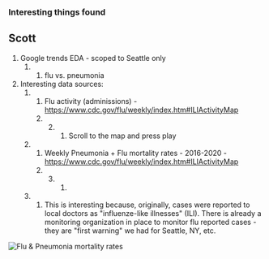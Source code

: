 ### Interesting things found

## Scott
1. Google trends EDA - scoped to Seattle only
    1. 1. flu vs. pneumonia
2. Interesting data sources:
    1. 1. Flu activity (adminissions) - https://www.cdc.gov/flu/weekly/index.htm#ILIActivityMap
        1. 2. 1. Scroll to the map and press play
    2. 1. Weekly Pneumonia + Flu mortality rates - 2016-2020 - https://www.cdc.gov/flu/weekly/index.htm#ILIActivityMap
        1. 3. 1. 
    3. 1. This is interesting because, originally, cases were reported to local doctors as "influenze-like illnesses" (ILI). There is already a monitoring organization in place to monitor flu reported cases - they are "first warning" we had for Seattle, NY, etc.

![Flu & Pneumonia mortality rates](https://www.cdc.gov/flu/weekly/weeklyarchives2019-2020/images/NCHS13_small.gif)
